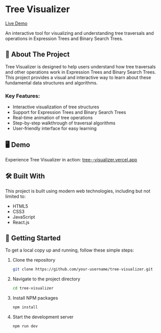 # Tree Visualizer

[Live Demo](https://tree--visualizer.vercel.app/)

An interactive tool for visualizing and understanding tree traversals and operations in Expression Trees and Binary Search Trees.

## 🚀 About The Project

Tree Visualizer is designed to help users understand how tree traversals and other operations work in Expression Trees and Binary Search Trees. This project provides a visual and interactive way to learn about these fundamental data structures and algorithms.

### Key Features:

- Interactive visualization of tree structures
- Support for Expression Trees and Binary Search Trees
- Real-time animation of tree operations
- Step-by-step walkthrough of traversal algorithms
- User-friendly interface for easy learning

## 🖥️ Demo

Experience Tree Visualizer in action: [tree--visualizer.vercel.app](https://tree--visualizer.vercel.app/)

## 🛠️ Built With

This project is built using modern web technologies, including but not limited to:

- HTML5
- CSS3
- JavaScript
- React.js

## 🔧 Getting Started

To get a local copy up and running, follow these simple steps:

1. Clone the repository
   ```sh
   git clone https://github.com/your-username/tree-visualizer.git
2. Navigate to the project directory
   ```sh
   cd tree-visualizer
3. Install NPM packages
   ```sh
   npm install
4. Start the development server
   ```sh
   npm run dev
